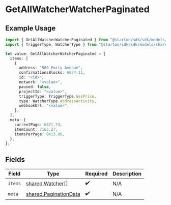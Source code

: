 # GetAllWatcherWatcherPaginated

## Example Usage

```typescript
import { GetAllWatcherWatcherPaginated } from "@starton/sdk/sdk/models/operations";
import { TriggerType, WatcherType } from "@starton/sdk/sdk/models/shared";

let value: GetAllWatcherWatcherPaginated = {
  items: [
    {
      address: "509 Emily Avenue",
      confirmationsBlocks: 6674.11,
      id: "<id>",
      network: "<value>",
      paused: false,
      projectId: "<value>",
      triggerType: TriggerType.GasPrice,
      type: WatcherType.AddressActivity,
      webhookUrl: "<value>",
    },
  ],
  meta: {
    currentPage: 6471.74,
    itemCount: 7163.27,
    itemsPerPage: 8413.86,
  },
};
```

## Fields

| Field                                                                 | Type                                                                  | Required                                                              | Description                                                           |
| --------------------------------------------------------------------- | --------------------------------------------------------------------- | --------------------------------------------------------------------- | --------------------------------------------------------------------- |
| `items`                                                               | [shared.Watcher](../../../sdk/models/shared/watcher.md)[]             | :heavy_check_mark:                                                    | N/A                                                                   |
| `meta`                                                                | [shared.PaginationData](../../../sdk/models/shared/paginationdata.md) | :heavy_check_mark:                                                    | N/A                                                                   |